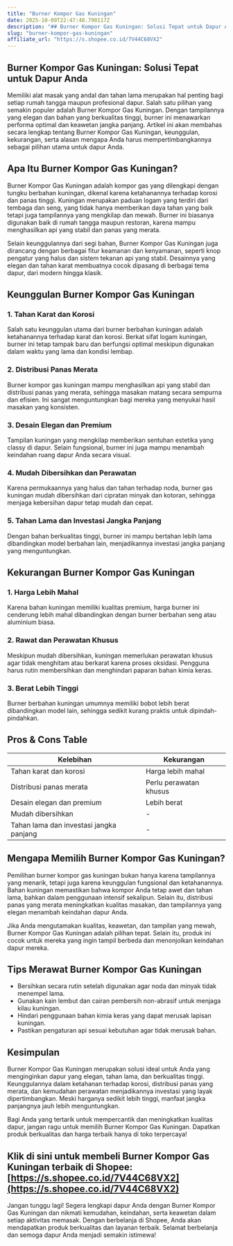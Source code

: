 ```yaml
---
title: "Burner Kompor Gas Kuningan"
date: 2025-10-09T22:47:48.790117Z
description: "## Burner Kompor Gas Kuningan: Solusi Tepat untuk Dapur Anda..."
slug: "burner-kompor-gas-kuningan"
affiliate_url: "https://s.shopee.co.id/7V44C68VX2"
---
```

## Burner Kompor Gas Kuningan: Solusi Tepat untuk Dapur Anda

Memiliki alat masak yang andal dan tahan lama merupakan hal penting bagi setiap rumah tangga maupun profesional dapur. Salah satu pilihan yang semakin populer adalah Burner Kompor Gas Kuningan. Dengan tampilannya yang elegan dan bahan yang berkualitas tinggi, burner ini menawarkan performa optimal dan keawetan jangka panjang. Artikel ini akan membahas secara lengkap tentang Burner Kompor Gas Kuningan, keunggulan, kekurangan, serta alasan mengapa Anda harus mempertimbangkannya sebagai pilihan utama untuk dapur Anda.

## Apa Itu Burner Kompor Gas Kuningan?

Burner Kompor Gas Kuningan adalah kompor gas yang dilengkapi dengan tungku berbahan kuningan, dikenal karena ketahanannya terhadap korosi dan panas tinggi. Kuningan merupakan paduan logam yang terdiri dari tembaga dan seng, yang tidak hanya memberikan daya tahan yang baik tetapi juga tampilannya yang mengkilap dan mewah. Burner ini biasanya digunakan baik di rumah tangga maupun restoran, karena mampu menghasilkan api yang stabil dan panas yang merata.

Selain keunggulannya dari segi bahan, Burner Kompor Gas Kuningan juga dirancang dengan berbagai fitur keamanan dan kenyamanan, seperti knop pengatur yang halus dan sistem tekanan api yang stabil. Desainnya yang elegan dan tahan karat membuatnya cocok dipasang di berbagai tema dapur, dari modern hingga klasik.

## Keunggulan Burner Kompor Gas Kuningan

### 1. Tahan Karat dan Korosi

Salah satu keunggulan utama dari burner berbahan kuningan adalah ketahanannya terhadap karat dan korosi. Berkat sifat logam kuningan, burner ini tetap tampak baru dan berfungsi optimal meskipun digunakan dalam waktu yang lama dan kondisi lembap.

### 2. Distribusi Panas Merata

Burner kompor gas kuningan mampu menghasilkan api yang stabil dan distribusi panas yang merata, sehingga masakan matang secara sempurna dan efisien. Ini sangat menguntungkan bagi mereka yang menyukai hasil masakan yang konsisten.

### 3. Desain Elegan dan Premium

Tampilan kuningan yang mengkilap memberikan sentuhan estetika yang classy di dapur. Selain fungsional, burner ini juga mampu menambah keindahan ruang dapur Anda secara visual.

### 4. Mudah Dibersihkan dan Perawatan

Karena permukaannya yang halus dan tahan terhadap noda, burner gas kuningan mudah dibersihkan dari cipratan minyak dan kotoran, sehingga menjaga kebersihan dapur tetap mudah dan cepat.

### 5. Tahan Lama dan Investasi Jangka Panjang

Dengan bahan berkualitas tinggi, burner ini mampu bertahan lebih lama dibandingkan model berbahan lain, menjadikannya investasi jangka panjang yang menguntungkan.

## Kekurangan Burner Kompor Gas Kuningan

### 1. Harga Lebih Mahal

Karena bahan kuningan memiliki kualitas premium, harga burner ini cenderung lebih mahal dibandingkan dengan burner berbahan seng atau aluminium biasa.

### 2. Rawat dan Perawatan Khusus

Meskipun mudah dibersihkan, kuningan memerlukan perawatan khusus agar tidak menghitam atau berkarat karena proses oksidasi. Pengguna harus rutin membersihkan dan menghindari paparan bahan kimia keras.

### 3. Berat Lebih Tinggi

Burner berbahan kuningan umumnya memiliki bobot lebih berat dibandingkan model lain, sehingga sedikit kurang praktis untuk dipindah-pindahkan.

## Pros & Cons Table

| Kelebihan                             | Kekurangan                             |
|----------------------------------------|----------------------------------------|
| Tahan karat dan korosi               | Harga lebih mahal                     |
| Distribusi panas merata              | Perlu perawatan khusus               |
| Desain elegan dan premium            | Lebih berat                          |
| Mudah dibersihkan                   | -                                      |
| Tahan lama dan investasi jangka panjang | -                                      |

## Mengapa Memilih Burner Kompor Gas Kuningan?

Pemilihan burner kompor gas kuningan bukan hanya karena tampilannya yang menarik, tetapi juga karena keunggulan fungsional dan ketahanannya. Bahan kuningan memastikan bahwa kompor Anda tetap awet dan tahan lama, bahkan dalam penggunaan intensif sekalipun. Selain itu, distribusi panas yang merata meningkatkan kualitas masakan, dan tampilannya yang elegan menambah keindahan dapur Anda.

Jika Anda mengutamakan kualitas, keawetan, dan tampilan yang mewah, Burner Kompor Gas Kuningan adalah pilihan tepat. Selain itu, produk ini cocok untuk mereka yang ingin tampil berbeda dan menonjolkan keindahan dapur mereka.

## Tips Merawat Burner Kompor Gas Kuningan

- Bersihkan secara rutin setelah digunakan agar noda dan minyak tidak menempel lama.
- Gunakan kain lembut dan cairan pembersih non-abrasif untuk menjaga kilau kuningan.
- Hindari penggunaan bahan kimia keras yang dapat merusak lapisan kuningan.
- Pastikan pengaturan api sesuai kebutuhan agar tidak merusak bahan.

## Kesimpulan

Burner Kompor Gas Kuningan merupakan solusi ideal untuk Anda yang menginginkan dapur yang elegan, tahan lama, dan berkualitas tinggi. Keunggulannya dalam ketahanan terhadap korosi, distribusi panas yang merata, dan kemudahan perawatan menjadikannya investasi yang layak dipertimbangkan. Meski harganya sedikit lebih tinggi, manfaat jangka panjangnya jauh lebih menguntungkan.

Bagi Anda yang tertarik untuk mempercantik dan meningkatkan kualitas dapur, jangan ragu untuk memilih Burner Kompor Gas Kuningan. Dapatkan produk berkualitas dan harga terbaik hanya di toko terpercaya!

## Klik di sini untuk membeli Burner Kompor Gas Kuningan terbaik di Shopee: [https://s.shopee.co.id/7V44C68VX2](https://s.shopee.co.id/7V44C68VX2)

Jangan tunggu lagi! Segera lengkapi dapur Anda dengan Burner Kompor Gas Kuningan dan nikmati kemudahan, keindahan, serta keawetan dalam setiap aktivitas memasak. Dengan berbelanja di Shopee, Anda akan mendapatkan produk berkualitas dan layanan terbaik. Selamat berbelanja dan semoga dapur Anda menjadi semakin istimewa!